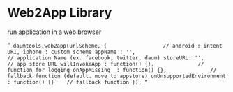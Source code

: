 # Web2App Library

run application in a web browser

“`
daumtools.web2app(urlScheme, {					// android : intent URI, iphone : custom scheme
	appName : '', 								// application Name (ex. facebook, twitter, daum)
	storeURL: '',								// app store URL
	willInvokeApp : function() {},				// function for logging
	onAppMissing  : function() {},				// fallback function (default. move to appstore)
	onUnsupportedEnvironment : function() {}	// fallback function
});
“`
